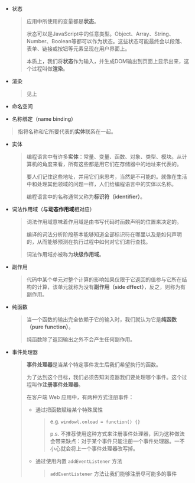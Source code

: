 - 状态

  > 应用中所使用的变量都是**状态**。
  >
  > 状态可以是JavaScript中的任意类型。Object、Array、String、Number、Boolean等都可以作为状态。这些状态可能最终会以段落、表单、链接或按钮等元素呈现在用户界面上。
  >
  > 本质上，我们将**状态**作为输入，并生成DOM输出到页面上显示出来，这个过程叫做**渲染**。

- 渲染

  > 见上

- 命名空间

-  名称绑定（name binding）

  > 指将名称和它所要代表的**实体**联系在一起。

- 实体

  > 编程语言中有许多**实体**：常量、变量、函数、对象、类型、模块。从计算机的角度来看，所有这些都是用它们在存储器中的地址来代表的。
  >
  > 要人们记住这些地址，并用它们来思考，当然是不可能的。就像在生活中和处理其他领域的问题一样，人们给编程语言中的实体以名称。
  >
  > 编程语言中的名称通常又称为**标识符（identifier）**。

- 词法作用域（与**动态作用域**相对应）

  > 词法作用域意味着作用域是由书写代码时函数声明的位置来决定的。
  >
  > 编译的词法分析阶段基本能够知道全部标识符在哪里以及是如何声明的，从而能够预测在执行过程中如何对它们进行查找。
  >
  > 词法作用域亦被称为**块级作用域**。

- 副作用

  > 代码中某个单元对整个计算的影响如果仅限于它返回的值参与它所在结构的计算，该单元就称为没有**副作用（side dffect）**，反之，则称为有副作用。

- 纯函数

  > 当一个函数的输出完全依赖于它的输入时，我们就认为它是**纯函数（pure function）**。
  >
  > 纯函数除了返回输出之外不会产生任何副作用。
  
- 事件处理器

  > **事件处理器**是当某个特定事件发生后我们希望执行的函数。
  >
  > 为了达到这个目标，我们必须告知浏览器我们要处理哪个事件。这个过程叫作**注册事件处理器**。
  >
  > 在客户端 Web 应用中，有两种方式注册事件：
  >
  > - 通过把函数赋给某个特殊属性
  >
  >   > e.g. `windowl.onload = function() {}`
  >   >
  >   > p.s. 不推荐使用这种方式来注册事件处理器，因为这种做法会带来缺点：对于某个事件只能注册一个事件处理器。一不小心就会将上一个事件处理器改写掉。
  >
  > - 通过使用内置 `addEventListener` 方法
  >
  >   > `addEventListener` 方法让我们能够注册尽可能多的事件